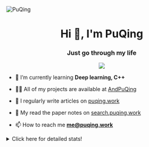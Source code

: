 ![PuQing](https://user-images.githubusercontent.com/27223114/171565019-9a56fae6-b08b-421f-99db-7e830da42371.png)

<h1 align="center">Hi 👋, I'm PuQing</h1>
<h3 align="center">Just go through my life</h3>

<p align="center">
  <img src="https://github-widgetbox.vercel.app/api/profile?username=AndPuQing&data=followers,repositories,stars,commits"/>
</p>

- 🌱 I’m currently learning **Deep learning, C++**

- 👨‍💻 All of my projects are available at [AndPuQing](https://github.com/AndPuQing)

- 📝 I regularly write articles on [puqing.work](http://puqing.work)

- 📜 My read the paper notes on [search.puqing.work](https://search.puqing.work)

- 📫 How to reach me **me@puqing.work**

<details>
<summary>Click here for detailed stats!</summary>

<!--START_SECTION:waka-->
**I'm a Night 🦉** 

```text
🌞 Morning    36 commits     ██░░░░░░░░░░░░░░░░░░░░░░░   8.57% 
🌆 Daytime    124 commits    ███████░░░░░░░░░░░░░░░░░░   29.52% 
🌃 Evening    197 commits    ███████████░░░░░░░░░░░░░░   46.9% 
🌙 Night      63 commits     ███░░░░░░░░░░░░░░░░░░░░░░   15.0%

```


📊 **This Week I Spent My Time On** 

```text
💬 Programming Languages: 
Java                     12 hrs 55 mins      ████████████░░░░░░░░░░░░░   47.94% 
Python                   4 hrs 1 min         ███░░░░░░░░░░░░░░░░░░░░░░   14.93% 
C#                       3 hrs 19 mins       ███░░░░░░░░░░░░░░░░░░░░░░   12.35% 
Jupyter Notebook         2 hrs 46 mins       ██░░░░░░░░░░░░░░░░░░░░░░░   10.3% 
JSON                     1 hr 29 mins        █░░░░░░░░░░░░░░░░░░░░░░░░   5.52%

🔥 Editors: 
IntelliJ                 14 hrs 10 mins      █████████████░░░░░░░░░░░░   52.57% 
VS Code                  12 hrs 13 mins      ███████████░░░░░░░░░░░░░░   45.33% 
PyCharm                  29 mins             ░░░░░░░░░░░░░░░░░░░░░░░░░   1.85% 
DataSpell                4 mins              ░░░░░░░░░░░░░░░░░░░░░░░░░   0.25%

💻 Operating System: 
Windows                  24 hrs 32 mins      ██████████████████████░░░   91.04% 
Linux                    2 hrs 24 mins       ██░░░░░░░░░░░░░░░░░░░░░░░   8.96%

```


<!--END_SECTION:waka-->
</details>
